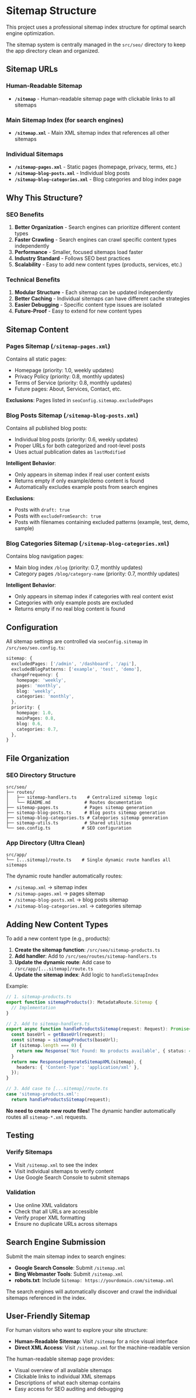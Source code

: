 # Sitemap Structure

This project uses a professional sitemap index structure for optimal search engine optimization.

The sitemap system is centrally managed in the `src/seo/` directory to keep the app directory clean and organized.

## Sitemap URLs

### Human-Readable Sitemap
- **`/sitemap`** - Human-readable sitemap page with clickable links to all sitemaps

### Main Sitemap Index (for search engines)
- **`/sitemap.xml`** - Main XML sitemap index that references all other sitemaps

### Individual Sitemaps
- **`/sitemap-pages.xml`** - Static pages (homepage, privacy, terms, etc.)
- **`/sitemap-blog-posts.xml`** - Individual blog posts
- **`/sitemap-blog-categories.xml`** - Blog categories and blog index page

## Why This Structure?

### SEO Benefits
1. **Better Organization** - Search engines can prioritize different content types
2. **Faster Crawling** - Search engines can crawl specific content types independently
3. **Performance** - Smaller, focused sitemaps load faster
4. **Industry Standard** - Follows SEO best practices
5. **Scalability** - Easy to add new content types (products, services, etc.)

### Technical Benefits
1. **Modular Structure** - Each sitemap can be updated independently
2. **Better Caching** - Individual sitemaps can have different cache strategies
3. **Easier Debugging** - Specific content type issues are isolated
4. **Future-Proof** - Easy to extend for new content types

## Sitemap Content

### Pages Sitemap (`/sitemap-pages.xml`)
Contains all static pages:
- Homepage (priority: 1.0, weekly updates)
- Privacy Policy (priority: 0.8, monthly updates)
- Terms of Service (priority: 0.8, monthly updates)
- Future pages: About, Services, Contact, etc.

**Exclusions**: Pages listed in `seoConfig.sitemap.excludedPages`

### Blog Posts Sitemap (`/sitemap-blog-posts.xml`)
Contains all published blog posts:
- Individual blog posts (priority: 0.6, weekly updates)
- Proper URLs for both categorized and root-level posts
- Uses actual publication dates as `lastModified`

**Intelligent Behavior**:
- Only appears in sitemap index if real user content exists
- Returns empty if only example/demo content is found
- Automatically excludes example posts from search engines

**Exclusions**:
- Posts with `draft: true`
- Posts with `excludeFromSearch: true`
- Posts with filenames containing excluded patterns (example, test, demo, sample)

### Blog Categories Sitemap (`/sitemap-blog-categories.xml`)
Contains blog navigation pages:
- Main blog index `/blog` (priority: 0.7, monthly updates)
- Category pages `/blog/category-name` (priority: 0.7, monthly updates)

**Intelligent Behavior**:
- Only appears in sitemap index if categories with real content exist
- Categories with only example posts are excluded
- Returns empty if no real blog content is found

## Configuration

All sitemap settings are controlled via `seoConfig.sitemap` in `/src/seo/seo.config.ts`:

```typescript
sitemap: {
  excludedPages: ['/admin', '/dashboard', '/api'],
  excludedBlogPatterns: ['example', 'test', 'demo'],
  changeFrequency: {
    homepage: 'weekly',
    pages: 'monthly',
    blog: 'weekly',
    categories: 'monthly',
  },
  priority: {
    homepage: 1.0,
    mainPages: 0.8,
    blog: 0.6,
    categories: 0.7,
  },
}
```

## File Organization

### SEO Directory Structure
```
src/seo/
├── routes/
│   ├── sitemap-handlers.ts    # Centralized sitemap logic
│   └── README.md             # Routes documentation
├── sitemap-pages.ts          # Pages sitemap generation
├── sitemap-blog-posts.ts     # Blog posts sitemap generation
├── sitemap-blog-categories.ts # Categories sitemap generation
├── sitemap-utils.ts          # Shared utilities
└── seo.config.ts            # SEO configuration
```

### App Directory (Ultra Clean)
```
src/app/
└── [...sitemap]/route.ts    # Single dynamic route handles all sitemaps
```

The dynamic route handler automatically routes:
- `/sitemap.xml` → sitemap index
- `/sitemap-pages.xml` → pages sitemap  
- `/sitemap-blog-posts.xml` → blog posts sitemap
- `/sitemap-blog-categories.xml` → categories sitemap

## Adding New Content Types

To add a new content type (e.g., products):

1. **Create the sitemap function**: `/src/seo/sitemap-products.ts`
2. **Add handler**: Add to `/src/seo/routes/sitemap-handlers.ts`
3. **Update the dynamic route**: Add case to `/src/app/[...sitemap]/route.ts`
4. **Update the sitemap index**: Add logic to `handleSitemapIndex`

Example:
```typescript
// 1. sitemap-products.ts
export function sitemapProducts(): MetadataRoute.Sitemap {
  // Implementation
}

// 2. Add to sitemap-handlers.ts
export async function handleProductsSitemap(request: Request): Promise<Response> {
  const baseUrl = getBaseUrl(request);
  const sitemap = sitemapProducts(baseUrl);
  if (sitemap.length === 0) {
    return new Response('Not Found: No products available', { status: 404 });
  }
  return new Response(generateSitemapXML(sitemap), {
    headers: { 'Content-Type': 'application/xml' },
  });
}

// 3. Add case to [...sitemap]/route.ts
case 'sitemap-products.xml':
  return handleProductsSitemap(request);
```

**No need to create new route files!** The dynamic handler automatically routes all `sitemap-*.xml` requests.

## Testing

### Verify Sitemaps
- Visit `/sitemap.xml` to see the index
- Visit individual sitemaps to verify content
- Use Google Search Console to submit sitemaps

### Validation
- Use online XML validators
- Check that all URLs are accessible
- Verify proper XML formatting
- Ensure no duplicate URLs across sitemaps

## Search Engine Submission

Submit the main sitemap index to search engines:
- **Google Search Console**: Submit `/sitemap.xml`
- **Bing Webmaster Tools**: Submit `/sitemap.xml`
- **robots.txt**: Include `Sitemap: https://yourdomain.com/sitemap.xml`

The search engines will automatically discover and crawl the individual sitemaps referenced in the index.

## User-Friendly Sitemap

For human visitors who want to explore your site structure:
- **Human-Readable Sitemap**: Visit `/sitemap` for a nice visual interface
- **Direct XML Access**: Visit `/sitemap.xml` for the machine-readable version

The human-readable sitemap page provides:
- Visual overview of all available sitemaps
- Clickable links to individual XML sitemaps
- Descriptions of what each sitemap contains
- Easy access for SEO auditing and debugging